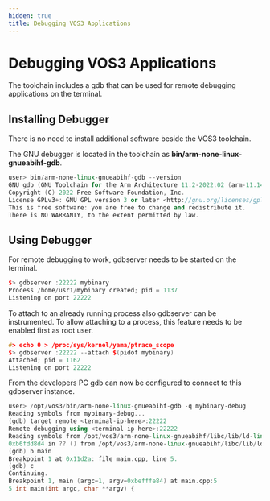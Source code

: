 ```yaml
---
hidden: true
title: Debugging VOS3 Applications
---
```


# Debugging VOS3 Applications <a href="#sec_vos3_debugging_applications" id="sec_vos3_debugging_applications"></a>

The toolchain includes a gdb that can be used for remote debugging applications on the terminal.

## Installing Debugger <a href="#vos3_debugging_applications_installing_debugger" id="vos3_debugging_applications_installing_debugger"></a>

There is no need to install additional software beside the VOS3 toolchain.

The GNU debugger is located in the toolchain as **bin/arm-none-linux-gnueabihf-gdb**.

``` cpp
user> bin/arm-none-linux-gnueabihf-gdb --version
GNU gdb (GNU Toolchain for the Arm Architecture 11.2-2022.02 (arm-11.14)) 11.2.90.20220202-git
Copyright (C) 2022 Free Software Foundation, Inc.
License GPLv3+: GNU GPL version 3 or later <http://gnu.org/licenses/gpl.html>
This is free software: you are free to change and redistribute it.
There is NO WARRANTY, to the extent permitted by law.
```

## Using Debugger <a href="#vos3_debugging_applications_using_debugger" id="vos3_debugging_applications_using_debugger"></a>

For remote debugging to work, gdbserver needs to be started on the terminal.

``` cpp
$> gdbserver :22222 mybinary
Process /home/usr1/mybinary created; pid = 1137
Listening on port 22222
```

To attach to an already running process also gdbserver can be instrumented. To allow attaching to a process, this feature needs to be enabled first as root user.

``` cpp
#> echo 0 > /proc/sys/kernel/yama/ptrace_scope
$> gdbserver :22222 --attach $(pidof mybinary)
Attached; pid = 1162
Listening on port 22222
```

From the developers PC gdb can now be configured to connect to this gdbserver instance.

``` cpp
user> /opt/vos3/bin/arm-none-linux-gnueabihf-gdb -q mybinary-debug
Reading symbols from mybinary-debug...
(gdb) target remote <terminal-ip-here>:22222
Remote debugging using <terminal-ip-here>:22222
Reading symbols from /opt/vos3/arm-none-linux-gnueabihf/libc/lib/ld-linux-armhf.so.3...
0xb6fdd8d4 in ?? () from /opt/vos3/arm-none-linux-gnueabihf/libc/lib/ld-linux-armhf.so.3
(gdb) b main
Breakpoint 1 at 0x11d2a: file main.cpp, line 5.
(gdb) c
Continuing.
Breakpoint 1, main (argc=1, argv=0xbefffe84) at main.cpp:5
5 int main(int argc, char **argv) {
```
